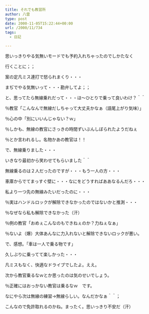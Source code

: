 ```yaml
---
title: それでも教習所
author: 八雲
type: post
date: 2000-11-05T15:22:44+00:00
url: /2000/11/734
tags:
  - 日記

---
```

思いっきりやる気無いモードでも予約入れちゃったのでしかたなく
  
行くことに；；
  
案の定凡ミス連打で怒られまくり・・・
  
まぢでやる気無いって・・・勘弁してよ；；
  
と、思ってたら無線乗れだって・・・ほ～ひとりで乗って良いわけ？＾＾
  
％教官「こんなんで無線だしちゃって大丈夫かなぁ（語尾上がり気味）」
  
％心の中「別にいいんじゃない？ｗ」
  
％しかも、無線の教官にさっきの時間ずいぶんしぼられたようだねぇ
  
％とか言われるし。名物かあの教官は！！
  
で、無線乗りました・・・
  
いきなり最初から笑わせてもらいました＾＾
  
無線乗るのは２人だったのですが・・・もう一人の方・・・
  
車庫からでてまっすぐ壁に・・・なにをどうすればああなるんだろ・・・
  
私より一つ先の無線みたいだったのに・・・
  
％実はハンドルロックが解除できなかったのではないかと推測・・・
  
％なぜなら私も解除できなかった（汗）
  
％例の教官「おめぇこんなのもできねぇのか？力ねぇなぁ」
  
％ないよ（爆）大体あんなに力入れないと解除できないロックが悪い。
  
で、感想。「車は一人で乗る物です」
  
久しぶりに乗ってて楽しかった・・・
  
凡ミスもなく、快適なドライブでしたよ。ええ。
  
次から教官乗るなｗとか思ったのは気のせいでしょう。
  
％正確にはおっかない教官は乗るなｗ　です。
  
なにやら次は無線の練習→無線らしい。なんだかなぁ＾＾；
  
こんなので免許取れるのかね。まったく。思いっきり不安だ（汗）
